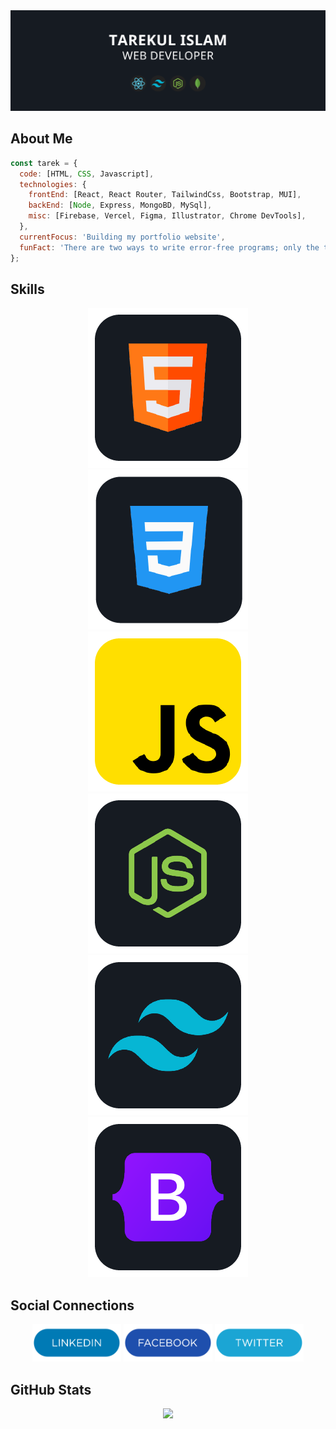 <img src="https://github.com/itarek99/itarek99/blob/main/images/profile.png" alt="Profile Image"/>

## About Me

```javascript
const tarek = {
  code: [HTML, CSS, Javascript],
  technologies: {
    frontEnd: [React, React Router, TailwindCss, Bootstrap, MUI],
    backEnd: [Node, Express, MongoBD, MySql],
    misc: [Firebase, Vercel, Figma, Illustrator, Chrome DevTools],
  },
  currentFocus: 'Building my portfolio website',
  funFact: 'There are two ways to write error-free programs; only the third one works!',
};
```

## Skills

<div align='center'>

<img src="https://github.com/itarek99/itarek99/blob/main/images/skills/html.png" alt="html"/>
<img src="https://github.com/itarek99/itarek99/blob/main/images/skills/css.png" alt="css"/>
<img src="https://github.com/itarek99/itarek99/blob/main/images/skills/javascript.png" alt="javascript"/>
<img src="https://github.com/itarek99/itarek99/blob/main/images/skills/node.png" alt="node"/>
<img src="https://github.com/itarek99/itarek99/blob/main/images/skills/tailwind.png" alt="tailwind"/>
<img src="https://github.com/itarek99/itarek99/blob/main/images/skills/bootstrap.png" alt="bootstrap"/>

</div>

## Social Connections

<div align='center'>

<a href="https://www.linkedin.com/in/-tarekul-islam/"><img height='60' src="https://github.com/itarek99/itarek99/blob/main/images/icons/linkedin.png" alt="LinkedIn Button"/></a>
<a href="https://facebook.com/tarek161803/"><img height='60' src="https://github.com/itarek99/itarek99/blob/main/images/icons/facebook.png" alt="Facebook Button"/></a>
<a href="https://twitter.com/tarek161803/"><img height='60' src="https://github.com/itarek99/itarek99/blob/main/images/icons/twitter.png" alt="LinkedIn Button"/></a>

</div>

## GitHub Stats

<div align='center'>

![](https://github-readme-streak-stats.herokuapp.com/?user=itarek99&theme=react&hide_border=true)

</div>
